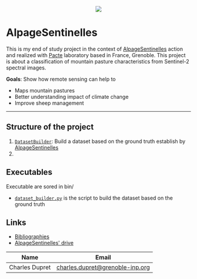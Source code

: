 
<div align="center">
  <img src="https://external-content.duckduckgo.com/iu/?u=https%3A%2F%2Flabexittem.fr%2Fwp-content%2Fuploads%2F2021%2F06%2Fprojet-recherche-alpagessentinelles-imagereference-scaled-e1624464324330.jpg&f=1&nofb=1"><br>
</div>


# AlpageSentinelles

This is my end of study project in the context of [AlpageSentinelles](https://www.alpages-sentinelles.fr/) action and 
realized with [Pacte](https://www.pacte-grenoble.fr/) laboratory  based in France, Grenoble. This project is about a 
classification of mountain pasture characteristics from Sentinel-2 spectral images. 

**Goals**: Show how remote sensing can help to

  - Maps mountain pastures
  - Better understanding impact of climate change
  - Improve sheep management

*** 

## Structure of the project

  1. [`DatasetBuilder`](DatasetBuilder): Build a dataset based on the ground truth establish by 
[AlpageSentinelles](https://www.alpages-sentinelles.fr/)
  2. 


## Executables

Executable are sored in bin/

  - [`dataset_builder.py`](bin) is the script to build the dataset based on the ground truth



## Links

  - [Bibliographies]()
  - [AlpageSentinelles' drive]()



| Name           | Email                           |
|----------------|---------------------------------|
| Charles Dupret | charles.dupret@grenoble-inp.org | 

